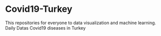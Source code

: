 # Covid19-Turkey
This repositories for everyone to data visualization and machine learning.
Daily Datas Covid19 diseases in Turkey
